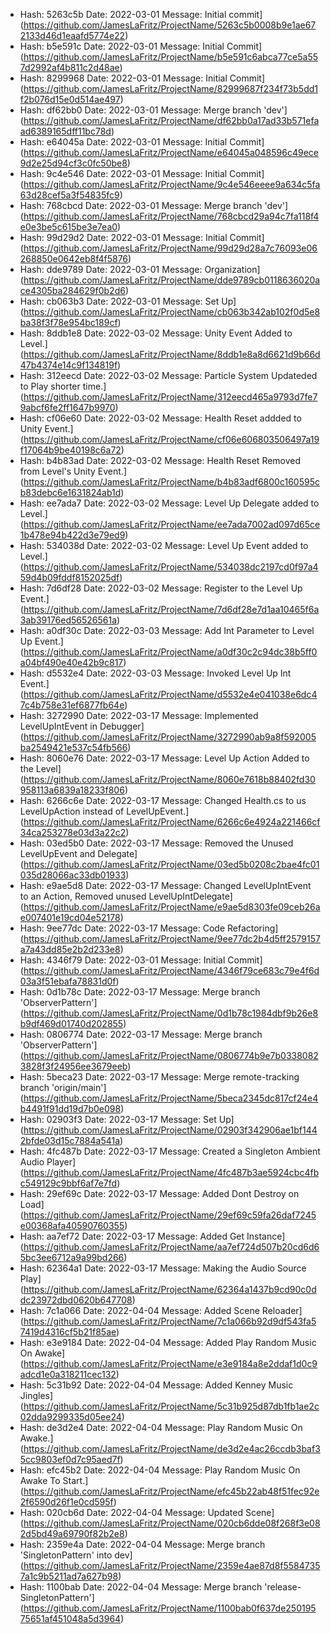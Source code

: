 *  Hash: 5263c5b Date: 2022-03-01  Message: Initial commit](https://github.com/JamesLaFritz/ProjectName/5263c5b0008b9e1ae672133d46d1eaafd5774e22)
*  Hash: b5e591c Date: 2022-03-01  Message: Initial Commit](https://github.com/JamesLaFritz/ProjectName/b5e591c6abca77ce5a557d2992af4b811c2d48ae)
*  Hash: 8299968 Date: 2022-03-01  Message: Initial Commit](https://github.com/JamesLaFritz/ProjectName/82999687f234f73b5dd1f2b076d15e0d514ae497)
*  Hash: df62bb0 Date: 2022-03-01  Message: Merge branch 'dev'](https://github.com/JamesLaFritz/ProjectName/df62bb0a17ad33b571efaad6389165dff11bc78d)
*  Hash: e64045a Date: 2022-03-01  Message: Initial Commit](https://github.com/JamesLaFritz/ProjectName/e64045a048596c49ece9d2e25d94cf3c0fc50be8)
*  Hash: 9c4e546 Date: 2022-03-01  Message: Initial Commit](https://github.com/JamesLaFritz/ProjectName/9c4e546eeee9a634c5fa63d28cef5a3f54835fc9)
*  Hash: 768cbcd Date: 2022-03-01  Message: Merge branch 'dev'](https://github.com/JamesLaFritz/ProjectName/768cbcd29a94c7fa118f4e0e3be5c615be3e7ea0)
*  Hash: 99d29d2 Date: 2022-03-01  Message: Initial Commit](https://github.com/JamesLaFritz/ProjectName/99d29d28a7c76093e06268850e0642eb8f4f5876)
*  Hash: dde9789 Date: 2022-03-01  Message: Organization](https://github.com/JamesLaFritz/ProjectName/dde9789cb0118636020ace4305ba284629f0b2d6)
*  Hash: cb063b3 Date: 2022-03-01  Message: Set Up](https://github.com/JamesLaFritz/ProjectName/cb063b342ab102f0d5e8ba38f3f78e954bc189cf)
*  Hash: 8ddb1e8 Date: 2022-03-02  Message: Unity Event Added to Level.](https://github.com/JamesLaFritz/ProjectName/8ddb1e8a8d6621d9b66d47b4374e14c9f134819f)
*  Hash: 312eecd Date: 2022-03-02  Message: Particle System Updateded to Play shorter time.](https://github.com/JamesLaFritz/ProjectName/312eecd465a9793d7fe79abcf6fe2ff1647b9970)
*  Hash: cf06e60 Date: 2022-03-02  Message: Health Reset addded to Unity Event.](https://github.com/JamesLaFritz/ProjectName/cf06e606803506497a19f17064b9be40198c6a72)
*  Hash: b4b83ad Date: 2022-03-02  Message: Health Reset Removed from Level's Unity Event.](https://github.com/JamesLaFritz/ProjectName/b4b83adf6800c160595cb83debc6e1631824ab1d)
*  Hash: ee7ada7 Date: 2022-03-02  Message: Level Up Delegate added to Level.](https://github.com/JamesLaFritz/ProjectName/ee7ada7002ad097d65ce1b478e94b422d3e79ed9)
*  Hash: 534038d Date: 2022-03-02  Message: Level Up Event added to Level.](https://github.com/JamesLaFritz/ProjectName/534038dc2197cd0f97a459d4b09fddf8152025df)
*  Hash: 7d6df28 Date: 2022-03-02  Message: Register to the Level Up Event.](https://github.com/JamesLaFritz/ProjectName/7d6df28e7d1aa10465f6a3ab39176ed56526561a)
*  Hash: a0df30c Date: 2022-03-03  Message: Add Int Parameter to Level Up Event.](https://github.com/JamesLaFritz/ProjectName/a0df30c2c94dc38b5ff0a04bf490e40e42b9c817)
*  Hash: d5532e4 Date: 2022-03-03  Message: Invoked Level Up Int Event.](https://github.com/JamesLaFritz/ProjectName/d5532e4e041038e6dc47c4b758e31ef6877fb64e)
*  Hash: 3272990 Date: 2022-03-17  Message: Implemented LevelUpIntEvent in Debugger](https://github.com/JamesLaFritz/ProjectName/3272990ab9a8f592005ba2549421e537c54fb566)
*  Hash: 8060e76 Date: 2022-03-17  Message: Level Up Action Added to the Level](https://github.com/JamesLaFritz/ProjectName/8060e7618b88402fd30958113a6839a18233f806)
*  Hash: 6266c6e Date: 2022-03-17  Message: Changed Health.cs to us LevelUpAction instead of LevelUpEvent.](https://github.com/JamesLaFritz/ProjectName/6266c6e4924a221466cf34ca253278e03d3a22c2)
*  Hash: 03ed5b0 Date: 2022-03-17  Message: Removed the Unused LevelUpEvent and Delegate](https://github.com/JamesLaFritz/ProjectName/03ed5b0208c2bae4fc01035d28066ac33db01933)
*  Hash: e9ae5d8 Date: 2022-03-17  Message: Changed LevelUpIntEvent to an Action, Removed unused LevelUpIntDelegate](https://github.com/JamesLaFritz/ProjectName/e9ae5d8303fe09ceb26ae007401e19cd04e52178)
*  Hash: 9ee77dc Date: 2022-03-17  Message: Code Refactoring](https://github.com/JamesLaFritz/ProjectName/9ee77dc2b4d5ff2579157a7a43dd85e2b2d233e8)
*  Hash: 4346f79 Date: 2022-03-01  Message: Initial Commit](https://github.com/JamesLaFritz/ProjectName/4346f79ce683c79e4f6d03a3f51ebafa78831d0f)
*  Hash: 0d1b78c Date: 2022-03-17  Message: Merge branch 'ObserverPattern'](https://github.com/JamesLaFritz/ProjectName/0d1b78c1984dbf9b26e8b9df469d01740d202855)
*  Hash: 0806774 Date: 2022-03-17  Message: Merge branch 'ObserverPattern'](https://github.com/JamesLaFritz/ProjectName/0806774b9e7b03380823828f3f24956ee3679eeb)
*  Hash: 5beca23 Date: 2022-03-17  Message: Merge remote-tracking branch 'origin/main'](https://github.com/JamesLaFritz/ProjectName/5beca2345dc817cf24e4b4491f91dd19d7b0e098)
*  Hash: 02903f3 Date: 2022-03-17  Message: Set Up](https://github.com/JamesLaFritz/ProjectName/02903f342906ae1bf1442bfde03d15c7884a541a)
*  Hash: 4fc487b Date: 2022-03-17  Message: Created a Singleton Ambient Audio Player](https://github.com/JamesLaFritz/ProjectName/4fc487b3ae5924cbc4fbc549129c9bbf6af7e7fd)
*  Hash: 29ef69c Date: 2022-03-17  Message: Added Dont Destroy on Load](https://github.com/JamesLaFritz/ProjectName/29ef69c59fa26daf7245e00368afa40590760355)
*  Hash: aa7ef72 Date: 2022-03-17  Message: Added Get Instance](https://github.com/JamesLaFritz/ProjectName/aa7ef724d507b20cd6d65bc3ee6712a9a99bd266)
*  Hash: 62364a1 Date: 2022-03-17  Message: Making the Audio Source Play](https://github.com/JamesLaFritz/ProjectName/62364a1437b9cd90c0ddc23972dbd0620b647708)
*  Hash: 7c1a066 Date: 2022-04-04  Message: Added Scene Reloader](https://github.com/JamesLaFritz/ProjectName/7c1a066b92d9df543fa57419d4316cf5b21f85ae)
*  Hash: e3e9184 Date: 2022-04-04  Message: Added Play Random Music On Awake](https://github.com/JamesLaFritz/ProjectName/e3e9184a8e2ddaf1d0c9adcd1e0a318211cec132)
*  Hash: 5c31b92 Date: 2022-04-04  Message: Added Kenney Music Jingles](https://github.com/JamesLaFritz/ProjectName/5c31b925d87db1fb1ae2c02dda9299335d05ee24)
*  Hash: de3d2e4 Date: 2022-04-04  Message: Play Random Music On Awake.](https://github.com/JamesLaFritz/ProjectName/de3d2e4ac26ccdb3baf35cc9803ef0d7c95aed7f)
*  Hash: efc45b2 Date: 2022-04-04  Message: Play Random Music On Awake To Start.](https://github.com/JamesLaFritz/ProjectName/efc45b22ab48f51fec92e2f6590d26f1e0cd595f)
*  Hash: 020cb6d Date: 2022-04-04  Message: Updated Scene](https://github.com/JamesLaFritz/ProjectName/020cb6dde08f268f3e082d5bd49a69790f82b2e8)
*  Hash: 2359e4a Date: 2022-04-04  Message: Merge branch 'SingletonPattern' into dev](https://github.com/JamesLaFritz/ProjectName/2359e4ae87d8f55847357a1c9b5211ad7a627b98)
*  Hash: 1100bab Date: 2022-04-04  Message: Merge branch 'release-SingletonPattern'](https://github.com/JamesLaFritz/ProjectName/1100bab0f637de25019575651af451048a5d3964)
